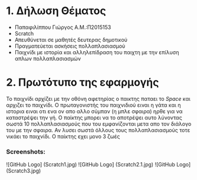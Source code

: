 # 1. Δήλωση Θέματος
* Παπαφιλίππου Γιώργος Α.Μ.:Π2015153
* Scratch
* Απευθύνεται σε μαθητές δευτερας δημοτικού
* Πραγματεύεται ασκήσεις πολλαπλασιασμού
* Παιχνίδι με ιστορία και αλληλεπίδραση του παιχτη με την επίλυση απλων πολλαπλασιασμών

# 2. Πρωτότυπο της εφαρμογής

Το παιχνίδι αρχίζει με την οθόνη αφετηρίας
ο παικτης παταει το *Space* και αρχιζει το παιχνίδι.
Ο πρωταγονιστής του παιχνιδιού ειναι η γάτα και η ιστορια ειναι οτι ενα ον απο αλλο σύμπαν (η μπλε σφαιρα) 
ηρθε για να καταστρέψει την γή.
Ο παίκτης μπορει να το αποτρέψει αυτο λύνοντας σωστά 10 πολλαπλασιασμούς που του εμφανίζονται μετα απο τον διάλογο του με την σφαιρα.
Αν λυσει σωστά όλλους τους πολλαπλασιασμούς τοτε νικάει το παιχνίδι.
Ο παίκτης εχει μονο 3 ζωές

### Screenshots:
![GitHub Logo] (Scratch1.jpg)
![GitHub Logo] (Scratch2.1.jpg)
![GitHub Logo] (Scratch3.jpg)

